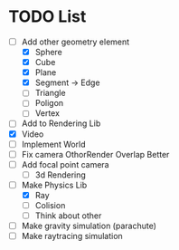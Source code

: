 # TODO List

- [ ] Add other geometry element
  - [X] Sphere
  - [X] Cube
  - [X] Plane
  - [X] Segment -> Edge
  - [ ] Triangle
  - [ ] Poligon
  - [ ] Vertex
- [ ]  Add to Rendering Lib
  - [X] Video
  - [ ] Implement World
  - [ ] Fix camera OthorRender Overlap Better
  - [ ] Add focal point camera
    - [ ] 3d Rendering  
- [ ] Make Physics Lib
  - [X] Ray
  - [ ] Colision
  - [ ] Think about other
- [ ] Make gravity simulation (parachute)
- [ ] Make raytracing simulation
